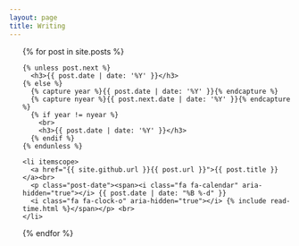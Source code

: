 ```yaml
---
layout: page
title: Writing
---
```

<ul class="posts">
  {% for post in site.posts %}

    {% unless post.next %}
      <h3>{{ post.date | date: '%Y' }}</h3>
    {% else %}
      {% capture year %}{{ post.date | date: '%Y' }}{% endcapture %}
      {% capture nyear %}{{ post.next.date | date: '%Y' }}{% endcapture %}
      {% if year != nyear %}
        <br>
        <h3>{{ post.date | date: '%Y' }}</h3>
      {% endif %}
    {% endunless %}

    <li itemscope>
      <a href="{{ site.github.url }}{{ post.url }}">{{ post.title }}</a><br>
      <p class="post-date"><span><i class="fa fa-calendar" aria-hidden="true"></i> {{ post.date | date: "%B %-d" }} 
      <i class="fa fa-clock-o" aria-hidden="true"></i> {% include read-time.html %}</span></p> <br>
    </li>

  {% endfor %}
</ul>
